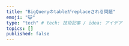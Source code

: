 ```yaml
---
title: "BigQueryのtableがreplaceされる問題"
emoji: "😺"
type: "tech" # tech: 技術記事 / idea: アイデア
topics: []
published: false
---
```


## 